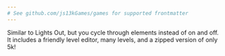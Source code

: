 ```yaml
---
# See github.com/js13kGames/games for supported frontmatter
---
```

Similar to Lights Out, but you cycle through elements instead of on and off. It includes a friendly level editor, many levels, and a zipped version of only 5k!